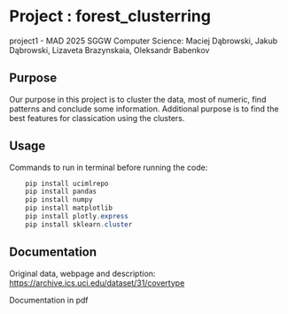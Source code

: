 # Project : forest_clusterring
 project1 - MAD 2025 SGGW Computer Science: Maciej Dąbrowski, Jakub Dąbrowski, Lizaveta Brazynskaia, Oleksandr Babenkov

## Purpose

Our purpose in this project is to cluster the data, most of numeric, find patterns and conclude some information. Additional purpose is to find the best features for classication using the clusters.

## Usage
Commands to run in terminal before running the code:

```powershell
    pip install ucimlrepo
    pip install pandas
    pip install numpy
    pip install matplotlib
    pip install plotly.express
    pip install sklearn.cluster
```

## Documentation
Original data, webpage and description:   https://archive.ics.uci.edu/dataset/31/covertype

Documentation in pdf 

